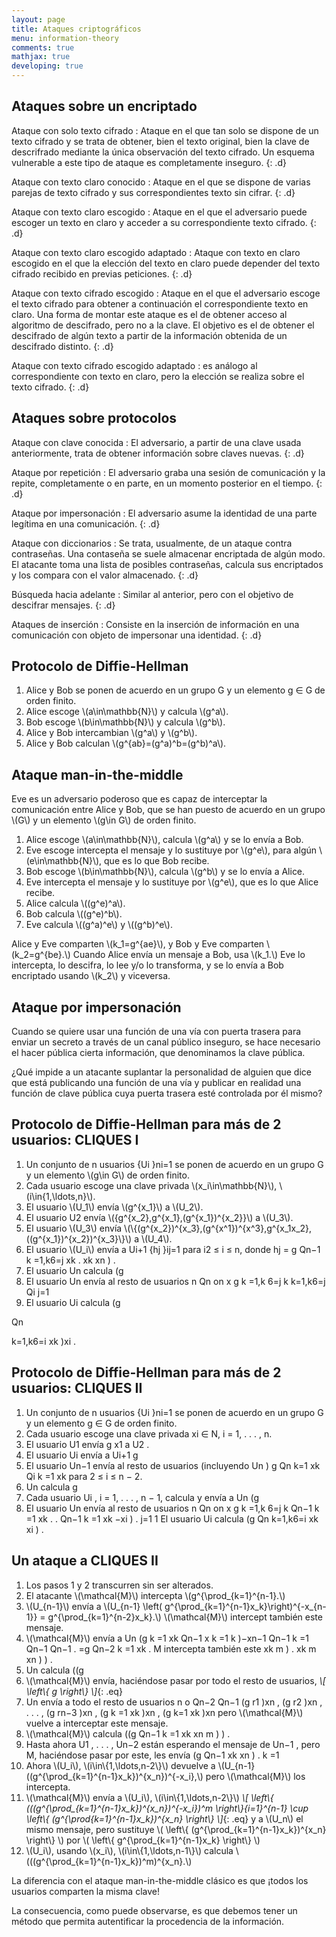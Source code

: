 ```yaml
---
layout: page
title: Ataques criptográficos
menu: information-theory
comments: true
mathjax: true
developing: true
---
```


## Ataques sobre un encriptado

Ataque con solo texto cifrado
:   Ataque en el que tan solo se dispone de un texto cifrado y se trata de obtener, bien el texto original, bien la clave de descrifrado mediante la única observación del texto cifrado. Un esquema vulnerable a este tipo de ataque es completamente inseguro.
{: .d}

Ataque con texto claro conocido
:   Ataque en el que se dispone de varias parejas de texto cifrado y sus correspondientes texto sin cifrar.
{: .d}

Ataque con texto claro escogido
:   Ataque en el que el adversario puede escoger un texto en claro y acceder a su correspondiente texto cifrado.
{: .d}

Ataque con texto claro escogido adaptado
:   Ataque con texto en claro escogido en el que la elección del texto en claro puede depender del texto cifrado recibido en previas peticiones.
{: .d}

Ataque con texto cifrado escogido
:   Ataque en el que el adversario escoge el texto cifrado para obtener a continuación el correspondiente texto en claro. Una forma de montar este ataque es el de obtener acceso al algoritmo de descifrado, pero no a la clave. El objetivo es el de obtener el descifrado de algún texto a partir de la información obtenida de un descifrado distinto.
{: .d}

Ataque con texto cifrado escogido adaptado
:   es análogo al correspondiente con texto en claro, pero la elección se realiza sobre el texto cifrado.
{: .d}

## Ataques sobre protocolos

Ataque con clave conocida
:   El adversario, a partir de una clave usada anteriormente, trata de obtener información sobre claves nuevas.
{: .d}

Ataque por repetición
:   El adversario graba una sesión de comunicación y la repite, completamente o en parte, en un momento posterior en el tiempo.
{: .d}

Ataque por impersonación
:   El adversario asume la identidad de una parte legı́tima
en una comunicación.
{: .d}

Ataque con diccionarios
:   Se trata, usualmente, de un ataque contra contraseñas. Una contaseña se suele almacenar encriptada de algún modo. El atacante toma una lista de posibles contraseñas, calcula sus encriptados y los compara con el valor almacenado.
{: .d}

Búsqueda hacia adelante
:   Similar al anterior, pero con el objetivo de descifrar mensajes.
{: .d}

Ataques de inserción
:   Consiste en la inserción de información en una comunicación con objeto de impersonar una identidad.
{: .d}

## Protocolo de Diffie-Hellman

1.  Alice y Bob se ponen de acuerdo en un grupo G y un elemento g ∈ G de orden finito.
2.  Alice escoge \\(a\in\mathbb{N}\\) y calcula \\(g^a\\).
3.  Bob escoge \\(b\in\mathbb{N}\\) y calcula \\(g^b\\).
4.  Alice y Bob intercambian \\(g^a\\) y \\(g^b\\).
5.  Alice y Bob calculan \\(g^{ab}=(g^a)^b=(g^b)^a\\).

## Ataque man-in-the-middle

Eve es un adversario poderoso que es capaz de interceptar la comunicación entre Alice y Bob, que se han puesto de acuerdo en un grupo \\(G\\) y un elemento \\(g\in G\\) de orden finito.
1.  Alice escoge \\(a\in\mathbb{N}\\), calcula \\(g^a\\) y se lo envı́a a Bob.
2.  Eve escoge intercepta el mensaje y lo sustituye por \\(g^e\\), para algún \\(e\in\mathbb{N}\\), que es lo que Bob recibe.
3.  Bob escoge \\(b\in\mathbb{N}\\), calcula \\(g^b\\) y se lo envı́a a Alice.
4.  Eve intercepta el mensaje y lo sustituye por \\(g^e\\), que es lo que Alice recibe.
5.  Alice calcula \\((g^e)^a\\).
6.  Bob calcula \\((g^e)^b\\).
7.  Eve calcula \\((g^a)^e\\) y \\((g^b)^e\\).

Alice y Eve comparten \\(k_1=g^{ae}\\), y Bob y Eve comparten \\(k_2=g^{be}.\\) Cuando Alice envía un mensaje a Bob, usa \\(k_1.\\) Eve lo intercepta, lo descifra, lo lee y/o lo transforma, y se
lo envía a Bob encriptado usando \\(k_2\\) y viceversa.

## Ataque por impersonación

Cuando se quiere usar una función de una vı́a con puerta trasera para enviar un secreto a través de un canal público inseguro, se hace necesario el hacer pública cierta información, que denominamos la clave pública.

¿Qué impide a un atacante suplantar la personalidad de alguien que dice que está publicando una función de una vı́a y publicar en realidad una función de clave pública cuya puerta trasera esté controlada por él mismo?

## Protocolo de Diffie-Hellman para más de 2 usuarios: CLIQUES I

1.  Un conjunto de n usuarios {Ui }ni=1 se ponen de acuerdo en un grupo G y un
elemento \\(g\in G\\) de orden finito.
2.  Cada usuario escoge una clave privada \\(x_i\in\mathbb{N}\\), \\(i\in\{1,\ldots,n\}\\).
3.  El usuario \\(U_1\\) envı́a \\(g^{x_1}\\) a \\(U_2\\).
4.  El usuario U2 envı́a \\(\{g^{x_2},g^{x_1},(g^{x_1})^{x_2}\}\\) a \\(U_3\\).
5.  El usuario \\(U_3\\) envı́a \\(\\\{(g^{x_2})^{x_3},(g^{x^1})^{x^3},g^{x_1x_2},((g^{x_1})^{x_2})^{x_3}\\\}\\) a \\(U_4\\).
6.  El usuario \\(U_i\\) envı́a a Ui+1 {hj }ij=1 para i2 ≤ i ≤ n, donde hj = g
Qn−1
k =1,k6=j
xk
.
xk xn
) .
7.  El usuario Un calcula (g
8.  El usuario Un envı́a al resto de usuarios
n Qn
on
x
g k =1,k 6=j k
k=1,k6=j
Qi
j=1
9.  El usuario Ui calcula (g

Qn

k=1,k6=i xk )xi .

## Protocolo de Diffie-Hellman para más de 2 usuarios: CLIQUES II

1.  Un conjunto de n usuarios {Ui }ni=1 se ponen de acuerdo en un grupo G y un
elemento g ∈ G de orden finito.
2.  Cada usuario escoge una clave privada xi ∈ N, i = 1, . . . , n.
3.  El usuario U1 envı́a g x1 a U2 .
4.  El usuario Ui envı́a a Ui+1 g
5.  El usuario Un−1 envı́a al resto de usuarios (incluyendo Un ) g
Qn
k=1 xk
Qi
k =1 xk
para 2 ≤ i ≤ n − 2.
6.  Un calcula g
7.  Cada usuario Ui , i = 1, . . . , n − 1, calcula y envı́a a Un (g
8.  El usuario Un envı́a al resto de usuarios
n Qn
on
x
g k =1,k 6=j k
Qn−1
k =1
xk
.
.
Qn−1
k =1
xk −xi
) .
j=1
1
El usuario Ui calcula (g
Qn
k=1,k6=i
xk xi
) .

## Un ataque a CLIQUES II

1.  Los pasos 1 y 2 transcurren sin ser alterados.
2.  El atacante \\(\mathcal{M}\\) intercepta \\(g^{\\prod_{k=1}^{n-1}.\\)
3.  \\(U_{n-1}\\) envı́a a \\(U_{n-1} \\left( g^{\\prod_{k=1}^{n-1}x_k}\\right)^{-x_{n-1}} = g^{\\prod_{k=1}^{n-2}x_k}.\\) \\(\mathcal{M}\\) intercept también este mensaje.
4.  \\(\mathcal{M}\\) envı́a a Un (g
k =1
xk
Qn−1
x
k =1 k )−xn−1
Qn−1
k =1
Qn−1
Qn−1
.
=g
Qn−2
k =1
xk
. M intercepta también este
xk m
) .
xk m xn
) ) .
5.  Un calcula ((g
6.  \\(\mathcal{M}\\) envı́a, haciéndose pasar por todo el resto de usuarios,
    *\\[ \\left\\{ g \\right\\} \\]*{: .eq}
7.  Un envı́a a todo el resto de usuarios
n
o
Qn−2
Qn−1
(g r1 )xn , (g r2 )xn , . . . , (g rn−3 )xn , (g k =1 xk )xn , (g k=1 xk )xn
    pero \\(\mathcal{M}\\) vuelve a interceptar este mensaje.
8.  \\(\mathcal{M}\\) calcula ((g
Qn−1
k =1
xk xn m
) ) .
9.  Hasta ahora U1 , . . . , Un−2 están esperando el mensaje de Un−1 , pero M,
haciéndose pasar por este, les envı́a (g
Qn−1
xk xn
) .
k =1
10. Ahora \\(U_i\\), \\(i\\in\\{1,\ldots,n-2\\}\\) devuelve a \\(U_{n-1}((g^{\\prod_{k=1}^{n-1}x_k})^{x_n})^{-x_i},\\) pero \\(\mathcal{M}\\) los intercepta.
11. \\(\mathcal{M}\\) envı́a a \\(U_i\\), \\(i\\in\\{1,\ldots,n-2\\}\\)
    *\\[ \\left\\{ (((g^{\\prod_{k=1}^{n-1}x_k})^{x_n})^{-x_i})^m \\right\\}_{i=1}^{n-1} \cup \\left\\{ (g^{\\prod_{k=1}^{n-1}x_k})^{x_n} \\right\\} \\]*{: .eq}
    y a \\(U_n\\) el mismo mensaje, pero sustituye \\( \\left\\{ (g^{\\prod_{k=1}^{n-1}x_k})^{x_n} \\right\\} \\) por \\( \\left\\{ g^{\\prod_{k=1}^{n-1}x_k} \\right\\} \\)
12. \\(U_i\\), usando \\(x_i\\), \\(i\\in\\{1,\ldots,n-1\\}\\) calcula \\(((g^{\\prod_{k=1}^{n-1}x_k})^m)^{x_n}.\\)

La diferencia con el ataque man-in-the-middle clásico es que ¡todos los usuarios comparten la misma clave!

La consecuencia, como puede observarse, es que debemos tener un método que
permita autentificar la procedencia de la información.